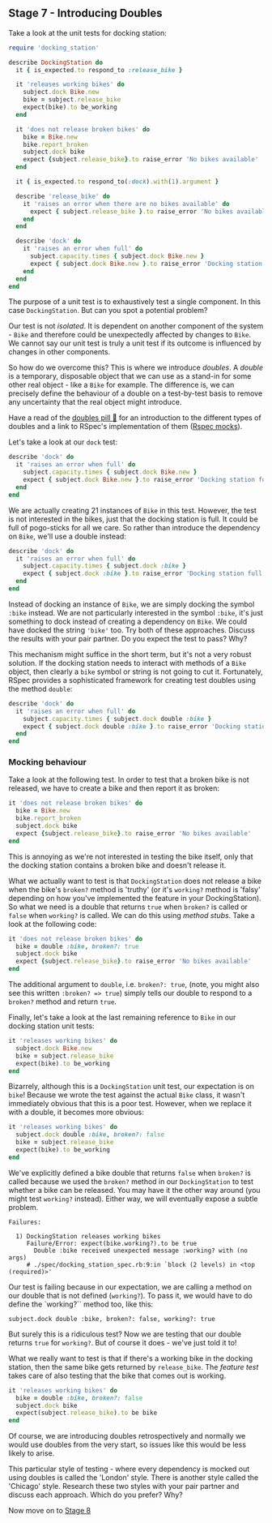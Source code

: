 ## Stage 7 - Introducing Doubles

Take a look at the unit tests for docking station:

```ruby
require 'docking_station'

describe DockingStation do
  it { is_expected.to respond_to :release_bike }

  it 'releases working bikes' do
    subject.dock Bike.new
    bike = subject.release_bike
    expect(bike).to be_working
  end

  it 'does not release broken bikes' do
    bike = Bike.new
    bike.report_broken
    subject.dock bike
    expect {subject.release_bike}.to raise_error 'No bikes available'
  end

  it { is_expected.to respond_to(:dock).with(1).argument }

  describe 'release_bike' do
    it 'raises an error when there are no bikes available' do
      expect { subject.release_bike }.to raise_error 'No bikes available'
    end
  end

  describe 'dock' do
    it 'raises an error when full' do
      subject.capacity.times { subject.dock Bike.new }
      expect { subject.dock Bike.new }.to raise_error 'Docking station full'
    end
  end
end
```

The purpose of a unit test is to exhaustively test a single component.  In this case `DockingStation`.  But can you spot a potential problem?

Our test is not *isolated*.  It is dependent on another component of the system - `Bike` and therefore could be unexpectedly affected by changes to `Bike`.  We cannot say our unit test is truly a unit test if its outcome is influenced by changes in other components.

So how do we overcome this?  This is where we introduce *doubles*.  A *double* is a temporary, disposable object that we can use as a stand-in for some other real object - like a `Bike` for example.  The difference is, we can precisely define the behaviour of a double on a test-by-test basis to remove any uncertainty that the real object might introduce.

Have a read of the [doubles pill&nbsp;:pill:](../pills/doubles.md) for an introduction to the different types of doubles and a link to RSpec's implementation of them ([Rspec mocks](https://relishapp.com/rspec/rspec-mocks/docs)).

Let's take a look at our `dock` test:

```ruby
describe 'dock' do
  it 'raises an error when full' do
    subject.capacity.times { subject.dock Bike.new }
    expect { subject.dock Bike.new }.to raise_error 'Docking station full'
  end
end
```

We are actually creating 21 instances of `Bike` in this test.  However, the test is not interested in the bikes, just that the docking station is full.  It could be full of pogo-sticks for all we care.  So rather than introduce the dependency on `Bike`, we'll use a double instead:

```ruby
describe 'dock' do
  it 'raises an error when full' do
    subject.capacity.times { subject.dock :bike }
    expect { subject.dock :bike }.to raise_error 'Docking station full'
  end
end
```
Instead of docking an instance of `Bike`, we are simply docking the symbol `:bike` instead.  We are not particularly interested in the symbol `:bike`, it's just something to dock instead of creating a dependency on `Bike`.  We could have docked the string `'bike'` too.  Try both of these approaches.  Discuss the results with your pair partner.  Do you expect the test to pass?  Why?

This mechanism might suffice in the short term, but it's not a very robust solution.  If the docking station needs to interact with methods of a `Bike` object, then clearly a `bike` symbol or string is not going to cut it.  Fortunately, RSpec provides a sophisticated framework for creating test doubles using the method `double`:

```ruby
describe 'dock' do
  it 'raises an error when full' do
    subject.capacity.times { subject.dock double :bike }
    expect { subject.dock double :bike }.to raise_error 'Docking station full'
  end
end
```

### Mocking behaviour
Take a look at the following test.  In order to test that a broken bike is not released, we have to create a bike and then report it as broken:

```ruby
it 'does not release broken bikes' do
  bike = Bike.new
  bike.report_broken
  subject.dock bike
  expect {subject.release_bike}.to raise_error 'No bikes available'
end
```

This is annoying as we're not interested in testing the bike itself, only that the docking station contains a broken bike and doesn't release it.

What we actually want to test is that `DockingStation` does not release a bike when the bike's `broken?` method is 'truthy' (or it's `working?` method is 'falsy' depending on how you've implemented the feature in your DockingStation).  So what we need is a double that returns `true` when `broken?` is called or `false` when `working?` is called.  We can do this using *method stubs*.  Take a look at the following code:

```ruby
it 'does not release broken bikes' do
  bike = double :bike, broken?: true
  subject.dock bike
  expect {subject.release_bike}.to raise_error 'No bikes available'
end
```

The additional argument to `double`, i.e. `broken?: true`, (note, you might also see this written `:broken? => true`) simply tells our double to respond to a `broken?` method and return `true`.

Finally, let's take a look at the last remaining reference to `Bike` in our docking station unit tests:

```ruby
it 'releases working bikes' do
  subject.dock Bike.new
  bike = subject.release_bike
  expect(bike).to be_working
end
```

Bizarrely, although this is a `DockingStation` unit test, our expectation is on `bike`!  Because we wrote the test against the actual `Bike` class, it wasn't immediately obvious that this is a poor test.  However, when we replace it with a double, it becomes more obvious:

```ruby
it 'releases working bikes' do
  subject.dock double :bike, broken?: false
  bike = subject.release_bike
  expect(bike).to be_working
end
```

We've explicitly defined a bike double that returns `false` when `broken?` is called because we used the `broken?` method in our `DockingStation` to test whether a bike can be released.  You may have it the other way around (you might test `working?` instead).  Either way, we will eventually expose a subtle problem.

```
Failures:

  1) DockingStation releases working bikes
     Failure/Error: expect(bike.working?).to be true
       Double :bike received unexpected message :working? with (no args)
     # ./spec/docking_station_spec.rb:9:in `block (2 levels) in <top (required)>'
```

Our test is failing because in our expectation, we are calling a method on our double that is not defined (`working?`).  To pass it, we would have to do define the `working?`` method too, like this:

```
subject.dock double :bike, broken?: false, working?: true
```

But surely this is a ridiculous test?  Now we are testing that our double returns `true` for `working?`.  But of course it does - we've just told it to!

What we really want to test is that if there's a working bike in the docking station, then the same bike gets returned by `release_bike`.  The *feature test* takes care of also testing that the bike that comes out is working.

```ruby
it 'releases working bikes' do
  bike = double :bike, broken?: false
  subject.dock bike
  expect(subject.release_bike).to be bike
end
```

Of course, we are introducing doubles retrospectively and normally we would use doubles from the very start, so issues like this would be less likely to arise.

This particular style of testing - where every dependency is mocked out using doubles is called the 'London' style.  There is another style called the 'Chicago' style.  Research these two styles with your pair partner and discuss each approach.  Which do you prefer?  Why?

Now move on to [Stage 8](boris_bikes_stage_8.md)
